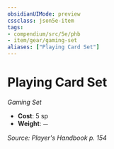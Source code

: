 ```yaml
---
obsidianUIMode: preview
cssclass: json5e-item
tags:
- compendium/src/5e/phb
- item/gear/gaming-set
aliases: ["Playing Card Set"]
---
```

# Playing Card Set
*Gaming Set*  

- **Cost**: 5 sp
- **Weight**: ⏤

*Source: Player's Handbook p. 154*